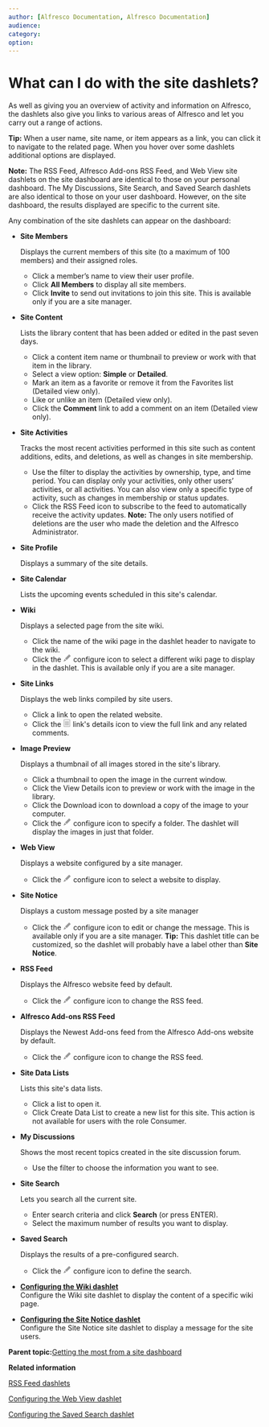 ```yaml
---
author: [Alfresco Documentation, Alfresco Documentation]
audience: 
category: 
option: 
---
```


# What can I do with the site dashlets?

As well as giving you an overview of activity and information on Alfresco, the dashlets also give you links to various areas of Alfresco and let you carry out a range of actions.

**Tip:** When a user name, site name, or item appears as a link, you can click it to navigate to the related page. When you hover over some dashlets additional options are displayed.

**Note:** The RSS Feed, Alfresco Add-ons RSS Feed, and Web View site dashlets on the site dashboard are identical to those on your personal dashboard. The My Discussions, Site Search, and Saved Search dashlets are also identical to those on your user dashboard. However, on the site dashboard, the results displayed are specific to the current site.

Any combination of the site dashlets can appear on the dashboard:

-   **Site Members**

    Displays the current members of this site \(to a maximum of 100 members\) and their assigned roles.

    -   Click a member’s name to view their user profile.
    -   Click **All Members** to display all site members.
    -   Click **Invite** to send out invitations to join this site. This is available only if you are a site manager.
-   **Site Content**

    Lists the library content that has been added or edited in the past seven days.

    -   Click a content item name or thumbnail to preview or work with that item in the library.
    -   Select a view option: **Simple** or **Detailed**.
    -   Mark an item as a favorite or remove it from the Favorites list \(Detailed view only\).
    -   Like or unlike an item \(Detailed view only\).
    -   Click the **Comment** link to add a comment on an item \(Detailed view only\).
-   **Site Activities**

    Tracks the most recent activities performed in this site such as content additions, edits, and deletions, as well as changes in site membership.

    -   Use the filter to display the activities by ownership, type, and time period. You can display only your activities, only other users’ activities, or all activities. You can also view only a specific type of activity, such as changes in membership or status updates.
    -   Click the RSS Feed icon to subscribe to the feed to automatically receive the activity updates.
    **Note:** The only users notified of deletions are the user who made the deletion and the Alfresco Administrator.

-   **Site Profile**

    Displays a summary of the site details.

-   **Site Calendar**

    Lists the upcoming events scheduled in this site's calendar.

-   **Wiki**

    Displays a selected page from the site wiki.

    -   Click the name of the wiki page in the dashlet header to navigate to the wiki.
    -   Click the ![](../images/ico-configure.png) configure icon to select a different wiki page to display in the dashlet. This is available only if you are a site manager.
-   **Site Links**

    Displays the web links compiled by site users.

    -   Click a link to open the related website.
    -   Click the ![](../images/ico-link-details.png) link's details icon to view the full link and any related comments.
-   **Image Preview**

    Displays a thumbnail of all images stored in the site's library.

    -   Click a thumbnail to open the image in the current window.
    -   Click the View Details icon to preview or work with the image in the library.
    -   Click the Download icon to download a copy of the image to your computer.
    -   Click the ![](../images/ico-configure.png) configure icon to specify a folder. The dashlet will display the images in just that folder.
-   **Web View**

    Displays a website configured by a site manager.

    -   Click the ![](../images/ico-configure.png) configure icon to select a website to display.
-   **Site Notice**

    Displays a custom message posted by a site manager

    -   Click the ![](../images/ico-configure.png) configure icon to edit or change the message. This is available only if you are a site manager.
    **Tip:** This dashlet title can be customized, so the dashlet will probably have a label other than **Site Notice**.

-   **RSS Feed**

    Displays the Alfresco website feed by default.

    -   Click the ![](../images/ico-configure.png) configure icon to change the RSS feed.
-   **Alfresco Add-ons RSS Feed**

    Displays the Newest Add-ons feed from the Alfresco Add-ons website by default.

    -   Click the ![](../images/ico-configure.png) configure icon to change the RSS feed.
-   **Site Data Lists**

    Lists this site's data lists.

    -   Click a list to open it.
    -   Click Create Data List to create a new list for this site. This action is not available for users with the role Consumer.
-   **My Discussions**

    Shows the most recent topics created in the site discussion forum.

    -   Use the filter to choose the information you want to see.
-   **Site Search**

    Lets you search all the current site.

    -   Enter search criteria and click **Search** \(or press ENTER\).
    -   Select the maximum number of results you want to display.
-   **Saved Search**

    Displays the results of a pre-configured search.

    -   Click the ![](../images/ico-configure.png) configure icon to define the search.

-   **[Configuring the Wiki dashlet](../tasks/site-customize-wiki.md)**  
Configure the Wiki site dashlet to display the content of a specific wiki page.
-   **[Configuring the Site Notice dashlet](../tasks/site-customize-notice.md)**  
Configure the Site Notice site dashlet to display a message for the site users.

**Parent topic:**[Getting the most from a site dashboard](../concepts/site-using-2.md)

**Related information**  


[RSS Feed dashlets](../tasks/dashlet-rssfeed.md)

[Configuring the Web View dashlet](../tasks/dashlet-webview-configure.md)

[Configuring the Saved Search dashlet](../tasks/customize-savedsearch.md)

